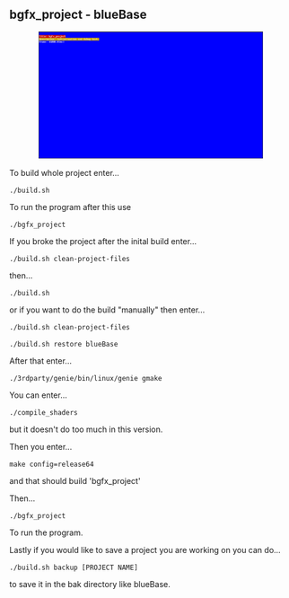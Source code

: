 ## bgfx_project - blueBase
<p align="center">
<img src="https://github.com/1z-z1/blueBase/blob/main/readmepreviewpic.png" width="400" />
</p>

To build whole project enter...
```
./build.sh
```
To run the program after this use
```
./bgfx_project
```
If you broke the project after the inital build enter...
```
./build.sh clean-project-files
```
then...
```
./build.sh
```
or if you want to do the build "manually" then enter...
```
./build.sh clean-project-files
```
```
./build.sh restore blueBase
```
After that enter...
```
./3rdparty/genie/bin/linux/genie gmake
```
You can enter...
```
./compile_shaders 
```
but it doesn't do too much in this version.

Then you enter...
```
make config=release64 
```
and that should build 'bgfx_project'

Then...
```
./bgfx_project
```
To run the program.

Lastly if you would like to save a project you are working on you can do...
```
./build.sh backup [PROJECT NAME]
```
to save it in the bak directory like blueBase.

